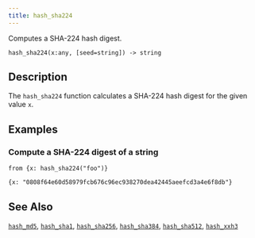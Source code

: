 ```yaml
---
title: hash_sha224
---
```


Computes a SHA-224 hash digest.

```tql
hash_sha224(x:any, [seed=string]) -> string
```

## Description

The `hash_sha224` function calculates a SHA-224 hash digest for the given value
`x`.

## Examples

### Compute a SHA-224 digest of a string

```tql
from {x: hash_sha224("foo")}
```

```tql
{x: "0808f64e60d58979fcb676c96ec938270dea42445aeefcd3a4e6f8db"}
```

## See Also

[`hash_md5`](hash_md5), [`hash_sha1`](hash_sha1),
[`hash_sha256`](hash_sha256), [`hash_sha384`](hash_sha384),
[`hash_sha512`](hash_sha512), [`hash_xxh3`](hash_xxh3)
